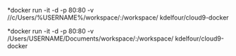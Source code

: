*docker run -it -d -p 80:80 -v //c/Users/%USERNAME%/workspace/:/workspace/ kdelfour/cloud9-docker

*docker run -it -d -p 80:80 -v /Users/USERNAME/Documents/workspace/:/workspace/ kdelfour/cloud9-docker